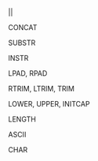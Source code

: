    

||

CONCAT

SUBSTR

INSTR

LPAD, RPAD

RTRIM, LTRIM, TRIM

LOWER, UPPER, INITCAP

LENGTH

ASCII

CHAR